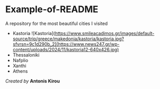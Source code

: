 # Example-of-README
A repository for the most beautiful cities I visited

* Kastoria ![Kastoria](https://www.smileacadimos.gr/images/default-source/trip/greece/makedonia/kastoria/kastoria.jpg?sfvrsn=9c1d290b_2](https://www.news247.gr/wp-content/uploads/2024/11/kastoria12-640x426.jpg)
* Thessaloniki
* Nafplio
* Xanthi
* Athens

*Created by* **Antonis Kirou**

